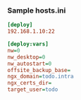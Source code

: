 ### Sample hosts.ini
```ini
[deploy]
192.168.1.10:22

[deploy:vars]
nw=0
nw_desktop=0
nw_autostart=0
offsite_backup_base=
ngx_domain=todo.intra
ngx_certs_dir=
target_user=todo
```

